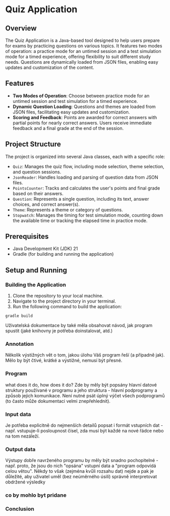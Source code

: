 # Quiz Application

## Overview

The Quiz Application is a Java-based tool designed to help users prepare for exams by practicing questions on various topics. It features two modes of operation: a practice mode for an untimed session and a test simulation mode for a timed experience, offering flexibility to suit different study needs. Questions are dynamically loaded from JSON files, enabling easy updates and customization of the content.

## Features

- **Two Modes of Operation**: Choose between practice mode for an untimed session and test simulation for a timed experience.
- **Dynamic Question Loading**: Questions and themes are loaded from JSON files, facilitating easy updates and customization.
- **Scoring and Feedback**: Points are awarded for correct answers with partial points for nearly correct answers. Users receive immediate feedback and a final grade at the end of the session.

## Project Structure

The project is organized into several Java classes, each with a specific role:

- `Quiz`: Manages the quiz flow, including mode selection, theme selection, and question sessions.
- `JsonReader`: Handles loading and parsing of question data from JSON files.
- `PointsCounter`: Tracks and calculates the user's points and final grade based on their answers.
- `Question`: Represents a single question, including its text, answer choices, and correct answer(s).
- `Theme`: Represents a theme or category of questions.
- `Stopwatch`: Manages the timing for test simulation mode, counting down the available time or tracking the elapsed time in practice mode.

## Prerequisites

- Java Development Kit (JDK) 21
- Gradle (for building and running the application)

## Setup and Running

### Building the Application

1. Clone the repository to your local machine.
2. Navigate to the project directory in your terminal.
3. Run the following command to build the application:

```shell
gradle build
```

Uživatelská dokumentace by také měla obsahovat návod, jak program spustit (jaké knihovny je potřeba doinstalovat, atd.)



### Annotation
Několik výstižných vět o tom, jakou úlohu Váš program řeší (a případně jak). Mělo by být čtivé, krátké a výstižné, nemusí být přesné.


### Program
what does it do, how does it do?
Zde by měly být popsány hlavní datové struktury používané v programu a jeho struktura - hlavní podprogramy a způsob jejich komunikace. Není nutné psát úplný výčet všech podprogramů (to často může dokumentaci velmi znepřehlednit).

### Input data
Je potřeba explicitně do nejmenších detailů popsat i formát vstupních dat - např. vstupuje-li posloupnost čísel, zda musí být každé na nové řádce nebo na tom nezáleží.

### Output data

Výstupy dobře navrženého programu by měly být snadno pochopitelné - např. proto, že jsou do nich "opsána" vstupní data a "program odpovídá celou větou". Někdy to však (zejména kvůli rozsahu dat) nejde a pak je důležité, aby uživatel uměl (bez neúměrného úsilí) správně interpretovat obdržené výsledky

### co by mohlo byt pridane

### Conclusion
